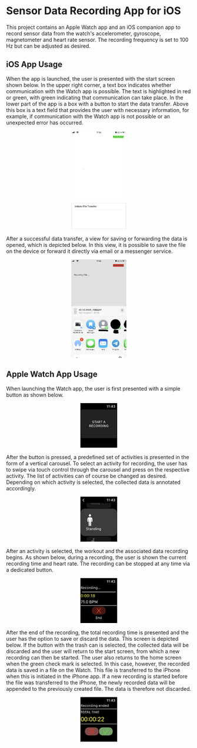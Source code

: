 # Sensor Data Recording App for iOS

This project contains an Apple Watch app and an iOS companion app to record sensor data from the watch's accelerometer, gyroscope, magnetometer and heart rate sensor. The recording frequency is set to 100 Hz but can be adjusted as desired. 

## iOS App Usage

When the app is launched, the user is presented with the start screen shown below. In the upper right corner, a text box indicates whether communication with the Watch app is possible. The text is highlighted in red or green, with green indicating that communication can take place. In the lower part of the app is a box with a button to start the data transfer. Above this box is a text field that provides the user with necessary information, for example, if communication with the Watch app is not possible or an unexpected error has occurred. 

<p align="center">
    <img src="./Screenshots/iphone/phone-app.PNG" alt="app-launched" width="150"/>
</p>

After a successful data transfer, a view for saving or forwarding the data is opened, which is depicted below. In this view, it is possible to save the file on the device or forward it directly via email or a messenger service.

<p align="center">
    <img src="./Screenshots/iphone/phone-receive.PNG" alt="app-receive" width="150"/>
</p>

## Apple Watch App Usage

When launching the Watch app, the user is first presented with a simple button as shown below. 

<p align="center">
    <img src="./Screenshots/watch/watch_startscreen.PNG" alt="watch-launched" width="100"/>
</p>

After the button is pressed, a predefined set of activities is presented in the form of a vertical carousel. To select an activity for recording, the user has to swipe via touch control through the carousel and press on the respective activity. The list of activities can of course be changed as desired. Depending on which activity is selected, the collected data is annotated accordingly.

<p align="center">
    <img src="./Screenshots/watch/watch_activity.PNG" alt="watch-activity" width="100"/>
</p>

After an activity is selected, the workout and the associated data recording begins. As shown below, during a recording, the user is shown the current recording time and heart rate. The recording can be stopped at any time via a dedicated button. 

<p align="center">
    <img src="./Screenshots/watch/watch_recording.PNG" alt="watch-recording" width="100"/>
</p>


After the end of the recording, the total recording time is presented and the user has the option to save or discard the data. This screen is depicted below. If the button with the trash can is selected, the collected data will be discarded and the user will return to the start screen, from which a new recording can then be started. The user also returns to the home screen when the green check mark is selected. In this case, however, the recorded data is saved in a file on the Watch. This file is transferred to the iPhone when this is initiated in the iPhone app. If a new recording is started before the file was transferred to the iPhone, the newly recorded data will be appended to the previously created file. The data is therefore not discarded.

<p align="center">
    <img src="./Screenshots/watch/watch_endscreen.PNG" alt="watch-endscreen" width="100"/>
</p>